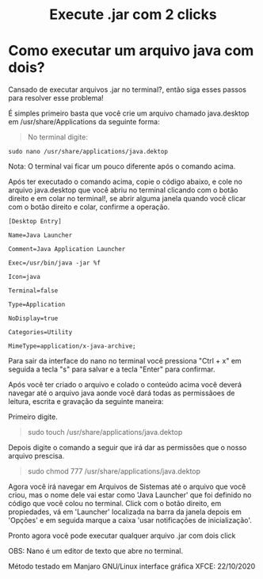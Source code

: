 <h1><p align="center"> Execute .jar com 2 clicks <p></h1>

# Como executar um arquivo java com dois?

Cansado de executar arquivos .jar no terminal?, então siga esses passos para resolver esse problema!

É simples primeiro basta que você crie um arquivo chamado java.desktop em /usr/share/Applications da seguinte forma:
 
 > No terminal digite:
 ~~~
 sudo nano /usr/share/applications/java.dektop
 ~~~

Nota: O terminal vai ficar um pouco diferente após o comando acima.

Após ter executado o comando acima, copie o código abaixo, e cole no arquivo java.desktop que você abriu no terminal clicando com o botão direito e em colar no terminal!, se abrir alguma janela quando você clicar com o botão direito e colar, confirme a operação.

 ~~~
 [Desktop Entry]
 
 Name=Java Launcher 
 
 Comment=Java Application Launcher
 
 Exec=/usr/bin/java -jar %f
 
 Icon=java
 
 Terminal=false
 
 Type=Application
 
 NoDisplay=true
 
 Categories=Utility
 
 MimeType=application/x-java-archive; 
 ~~~

Para sair da interface do nano no terminal você pressiona "Ctrl + x" em seguida a tecla "s" para salvar e a tecla "Enter" para confirmar.

Após você ter criado o arquivo e colado o conteúdo acima você deverá navegar até o arquivo java aonde você dará todas as permissãoes de leitura, escrita e gravação da seguinte maneira:

Primeiro digite.

 > sudo touch /usr/share/applications/java.dektop

Depois digite o comando a seguir que irá dar as permissões que o nosso arquivo prescisa.

 > sudo chmod 777 /usr/share/applications/java.dektop

Agora você irá navegar em Arquivos de Sistemas até o arquivo que você criou, mas o nome dele vai estar como 'Java Launcher' que foi definido no código que você colou no terminal. Click com o botão direito, em propiedades, vá em 'Launcher' localizada na barra da janela depois em 'Opções' e em seguida marque a caixa 'usar notificações de inicialização'.
                                       
Pronto agora você pode executar qualquer arquivo .jar com dois click

OBS: Nano é um editor de texto que abre no terminal.

Método testado em Manjaro GNU/Linux interface gráfica XFCE: 22/10/2020
 